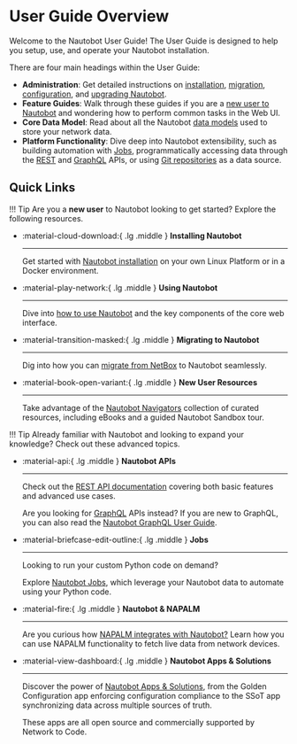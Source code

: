 # User Guide Overview

Welcome to the Nautobot User Guide! The User Guide is designed to help you setup, use, and operate your Nautobot installation.

There are four main headings within the User Guide:

- **Administration**: Get detailed instructions on [installation](./administration/installation/index.md), [migration](./administration/migration/migrating-from-netbox.md), [configuration](./administration/configuration/index.md), and [upgrading Nautobot](./administration/upgrading/upgrading.md).
- **Feature Guides**: Walk through these guides if you are a [new user to Nautobot](./feature-guides/getting-started/index.md) and wondering how to perform common tasks in the Web UI.
- **Core Data Model**: Read about all the Nautobot [data models](./core-data-model/overview.md) used to store your network data.
- **Platform Functionality**: Dive deep into Nautobot extensibility, such as building automation with [Jobs](./platform-functionality/jobs/index.md), programmatically accessing data through the [REST](./platform-functionality/rest-api/overview.md) and [GraphQL](./platform-functionality/graphql.md) APIs, or using [Git repositories](./platform-functionality/gitrepository.md) as a data source.

## Quick Links

!!! Tip
    Are you a **new user** to Nautobot looking to get started? Explore the following resources.
<!-- pyml disable-num-lines 25 no-inline-html -->
<div class="grid cards" markdown>

- :material-cloud-download:{ .lg .middle } **Installing Nautobot**

    ---
    Get started with [Nautobot installation](./administration/installation/index.md) on your own Linux Platform or in a Docker environment.

- :material-play-network:{ .lg .middle } **Using Nautobot**

    ---
    Dive into [how to use Nautobot](./feature-guides/getting-started/index.md) and the key components of the core web interface.

- :material-transition-masked:{ .lg .middle } **Migrating to Nautobot**

    ---
    Dig into how you can [migrate from NetBox](./administration/migration/migrating-from-netbox.md) to Nautobot seamlessly.

- :material-book-open-variant:{ .lg .middle } **New User Resources**

    ---
    Take advantage of the [Nautobot Navigators](https://go.networktocode.com/nautobot-navigators-collection) collection of curated resources, including eBooks and a guided Nautobot Sandbox tour.

</div>

!!! Tip
    Already familiar with Nautobot and looking to expand your knowledge? Check out these advanced topics.
<!-- pyml disable-num-lines 23 no-inline-html -->
<div class="grid cards" markdown>

- :material-api:{ .lg .middle } **Nautobot APIs**

    ---
    Check out the [REST API documentation](./platform-functionality/rest-api/overview.md) covering both basic features and advanced use cases.

    Are you looking for [GraphQL](./platform-functionality/graphql.md) APIs instead? If you are new to GraphQL, you can also read the [Nautobot GraphQL User Guide](./platform-functionality/graphql.md).

- :material-briefcase-edit-outline:{ .lg .middle } **Jobs**

    ---
    Looking to run your custom Python code on demand?

    Explore [Nautobot Jobs](./platform-functionality/jobs/index.md), which leverage your Nautobot data to automate using your Python code.

- :material-fire:{ .lg .middle } **Nautobot & NAPALM**

    ---
    Are you curious how [NAPALM integrates with Nautobot?](./platform-functionality/napalm.md) Learn how you can use NAPALM functionality to fetch live data from network devices.

- :material-view-dashboard:{ .lg .middle } **Nautobot Apps & Solutions**

    ---
    Discover the power of [Nautobot Apps & Solutions](https://networktocode.com/nautobot/nautobot-apps/), from the Golden Configuration app enforcing configuration compliance to the SSoT app synchronizing data across multiple sources of truth.

    These apps are all open source and commercially supported by Network to Code.

</div>
